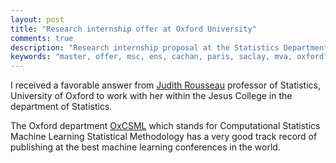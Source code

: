 ```yaml
---
layout: post
title: "Research internship offer at Oxford University"
comments: true
description: "Research internship proposal at the Statistics Department."
keywords: "master, offer, msc, ens, cachan, paris, saclay, mva, oxford"
---
```


I received a favorable answer from [Judith Rousseau](http://csml.stats.ox.ac.uk/people/rousseau/) professor of Statistics, University of Oxford to work with her within the Jesus College in the department of Statistics.

The Oxford department [OxCSML](http://csml.stats.ox.ac.uk/news/) which stands for Computational Statistics Machine Learning Statistical Methodology has a very good track record of publishing at the best machine learning conferences in the world. 
